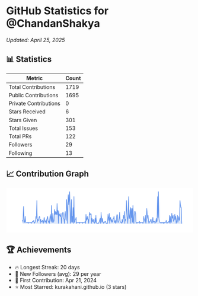 # GitHub Statistics for @ChandanShakya
*Updated: April 25, 2025*

## 📊 Statistics
| Metric | Count |
|--------|--------|
| Total Contributions | 1719 |
| Public Contributions | 1695 |
| Private Contributions | 0 |
| Stars Received | 6 |
| Stars Given | 301 |
| Total Issues | 153 |
| Total PRs | 122 |
| Followers | 29 |
| Following | 13 |

## 📈 Contribution Graph

![Contribution Graph](./contribution_graph.png)

## 🏆 Achievements

- 🔥 Longest Streak: 20 days
- 👥 New Followers (avg): 29 per year
- 📅 First Contribution: Apr 21, 2024
- ⭐ Most Starred: kurakahani.github.io (3 stars)
